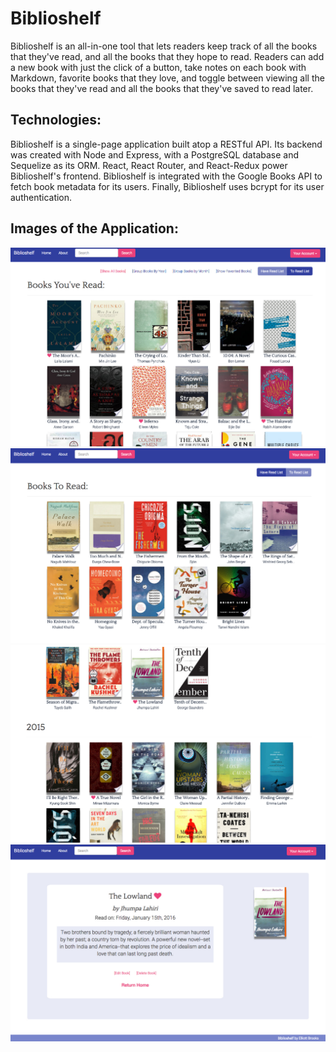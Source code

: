 # Biblioshelf

Biblioshelf is an all-in-one tool that lets readers keep track of all the books that they've read, and all the books that they hope to read. Readers can add a new book with just the click of a button, take notes on each book with Markdown, favorite books that they love, and toggle between viewing all the books that they've read and all the books that they've saved to read later.

## Technologies: 

Biblioshelf is a single-page application built atop a RESTful API. Its backend was created with Node and Express, with a PostgreSQL database and Sequelize as its ORM. React, React Router, and React-Redux power Biblioshelf's frontend. Biblioshelf is integrated with the Google Books API to fetch book metadata for its users. Finally, Biblioshelf uses bcrypt for its user authentication.

## Images of the Application: 
![View of Books Read List](./public/books_read.jpg "View of Books Read List")
![View of To Read List](./public/to_read.jpg "View of To Read List")
![View of Books Sorted by Year](./public/by_year.jpg "Books Sorted by Year")
![Book Detail View](./public/book_detail.jpg "Book Detail View")